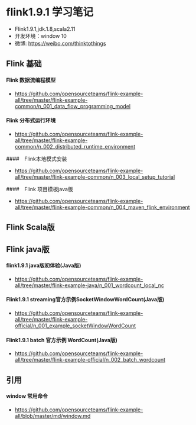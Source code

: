 # flink1.9.1 学习笔记
- Flink1.9.1,jdk.1.8,scala2.11
- 开发环境：window 10
- 微博: https://weibo.com/thinktothings

## Flink 基础
#### Flink 数据流编程模型
- https://github.com/opensourceteams/flink-example-all/tree/master/flink-example-common/n_001_data_flow_programming_model

#### Flink 分布式运行环境
- https://github.com/opensourceteams/flink-example-all/tree/master/flink-example-common/n_002_distributed_runtime_environment


####　Flink本地模式安装
- https://github.com/opensourceteams/flink-example-all/tree/master/flink-example-common/n_003_local_setup_tutorial

####　Flink 项目模板java版
- https://github.com/opensourceteams/flink-example-all/tree/master/flink-example-common/n_004_maven_flink_environment
## Flink  Scala版


## Flink java版
#### flink1.9.1 java版初体验(Java版)
- https://github.com/opensourceteams/flink-example-all/tree/master/flink-example-java/n_001_wordcount_local_nc

#### Flink1.9.1 streaming官方示例SocketWindowWordCount(Java版)
- https://github.com/opensourceteams/flink-example-all/tree/master/flink-example-official/n_001_example_socketWindowWordCount

#### Flink1.9.1 batch 官方示例 WordCount(Java版)
- https://github.com/opensourceteams/flink-example-all/tree/master/flink-example-official/n_002_batch_wordcount

## 引用
#### window 常用命令
- https://github.com/opensourceteams/flink-example-all/blob/master/md/window.md
